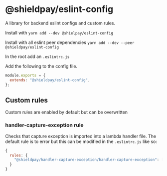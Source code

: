 # @shieldpay/eslint-config

A library for backend eslint configs and custom rules.

Install with `yarn add --dev @shielpay/eslint-config`

Install with all eslint peer dependencies `yarn add --dev --peer @shieldpay/eslint-config`

In the root add an `.eslintrc.js`

Add the following to the config file.

```js
module.exports = {
  extends: "@shieldpay/eslint-config",
};
```

## Custom rules

Custom rules are enabled by default but can be overwritten

### handler-capture-exception rule

Checks that capture exception is imported into a lambda handler file. The default rule is to error but this can be modified in the `.eslintrc.js` like so:

```js
{
  rules: {
    "@shieldpay/handler-capture-exception/handler-capture-exception": ["warn"]
  }
}
```
